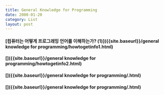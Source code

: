 ```yaml
---
title: General Knowledge for Programming
date: 2000-01-20
category: List
layout: post
---
```



#### [컴퓨터는 어떻게 프로그래밍 언어를 이해하는가? (1)]({{site.baseurl}}/general knowledge for programming/howtogetinfo1.html)

#### []({{site.baseurl}}/general knowledge for programming/howtogetinfo2.html)

#### []({{site.baseurl}}/general knowledge for programming/.html)

#### []({{site.baseurl}}/general knowledge for programming/.html)
